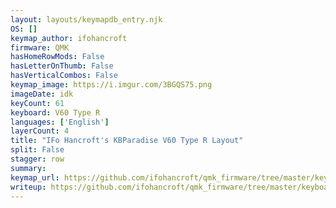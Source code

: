```yaml
---
layout: layouts/keymapdb_entry.njk
OS: []
keymap_author: ifohancroft
firmware: QMK
hasHomeRowMods: False
hasLetterOnThumb: False
hasVerticalCombos: False
keymap_image: https://i.imgur.com/3BGQS75.png
imageDate: idk
keyCount: 61
keyboard: V60 Type R
languages: ['English']
layerCount: 4
title: "IFo Hancroft's KBParadise V60 Type R Layout"
split: False
stagger: row
summary: 
keymap_url: https://github.com/ifohancroft/qmk_firmware/tree/master/keyboards/v60_type_r/keymaps/ifohancroft
writeup: https://github.com/ifohancroft/qmk_firmware/tree/master/keyboards/v60_type_r/keymaps/ifohancroft/readme.md
---
```

